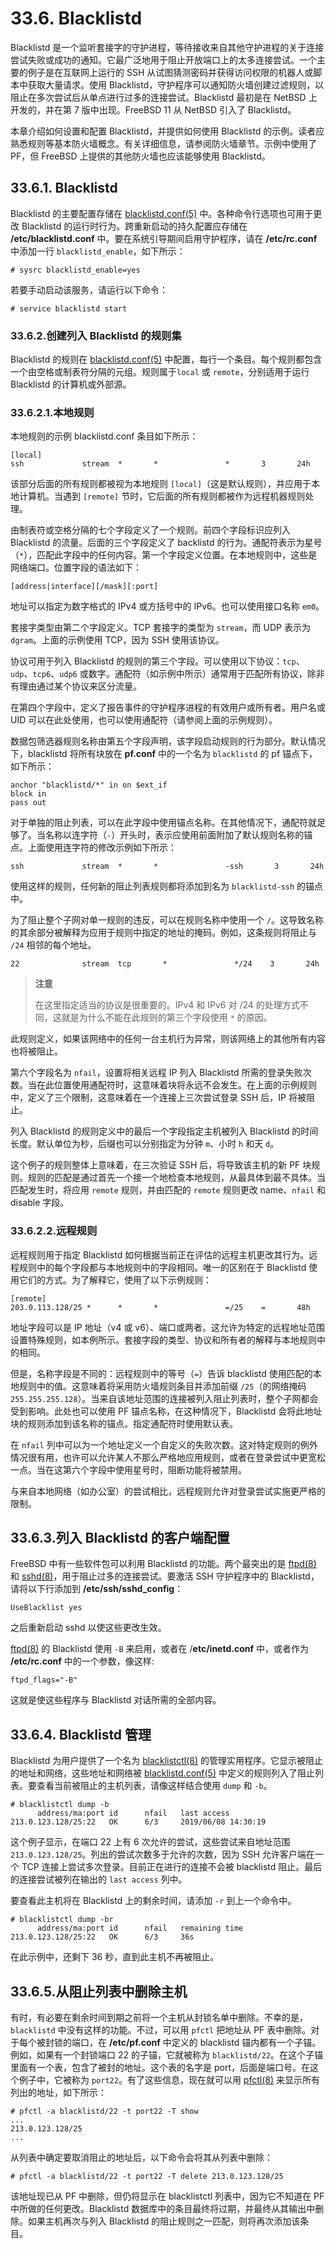 # 33.6. Blacklistd

Blacklistd 是一个监听套接字的守护进程，等待接收来自其他守护进程的关于连接尝试失败或成功的通知。它最广泛地用于阻止开放端口上的太多连接尝试。一个主要的例子是在互联网上运行的 SSH 从试图猜测密码并获得访问权限的机器人或脚本中获取大量请求。使用 Blacklistd，守护程序可以通知防火墙创建过滤规则，以阻止在多次尝试后从单点进行过多的连接尝试。Blacklistd 最初是在 NetBSD 上开发的，并在第 7 版中出现。FreeBSD 11 从 NetBSD 引入了 Blacklistd。

本章介绍如何设置和配置 Blacklistd，并提供如何使用 Blacklistd 的示例。读者应熟悉规则等基本防火墙概念。有关详细信息，请参阅防火墙章节。示例中使用了 PF，但 FreeBSD 上提供的其他防火墙也应该能够使用 Blacklistd。

## 33.6.1. Blacklistd

Blacklistd 的主要配置存储在 [blacklistd.conf(5)](https://www.freebsd.org/cgi/man.cgi?query=blacklistd.conf&sektion=5&format=html) 中。各种命令行选项也可用于更改 Blacklistd 的运行时行为。跨重新启动的持久配置应存储在 **/etc/blacklistd.conf** 中。要在系统引导期间启用守护程序，请在 **/etc/rc.conf** 中添加一行 `blacklistd_enable`，如下所示：

```
# sysrc blacklistd_enable=yes
```

若要手动启动该服务，请运行以下命令：

```
# service blacklistd start
```

### 33.6.2.创建列入 Blacklistd 的规则集

Blacklistd 的规则在 [blacklistd.conf(5)](https://www.freebsd.org/cgi/man.cgi?query=blacklistd.conf&sektion=5&format=html) 中配置，每行一个条目。每个规则都包含一个由空格或制表符分隔的元组。规则属于`local` 或 `remote`，分别适用于运行 Blacklistd 的计算机或外部源。

### 33.6.2.1.本地规则

本地规则的示例 blacklistd.conf 条目如下所示：

```
[local]
ssh             stream  *       *               *       3       24h
```

该部分后面的所有规则都被视为本地规则 `[local]`（这是默认规则），并应用于本地计算机。当遇到 `[remote]` 节时，它后面的所有规则都被作为远程机器规则处理。

由制表符或空格分隔的七个字段定义了一个规则。前四个字段标识应列入 Blacklistd 的流量。后面的三个字段定义了 backlistd 的行为。通配符表示为星号（`*`），匹配此字段中的任何内容。第一个字段定义位置。在本地规则中，这些是网络端口。位置字段的语法如下：

```
[address|interface][/mask][:port]
```

地址可以指定为数字格式的 IPv4 或方括号中的 IPv6。也可以使用接口名称 `em0`。

套接字类型由第二个字段定义。TCP 套接字的类型为 `stream`，而 UDP 表示为 `dgram`。上面的示例使用 TCP，因为 SSH 使用该协议。

协议可用于列入 Blacklistd 的规则的第三个字段。可以使用以下协议：`tcp`、`udp`、`tcp6`、`udp6` 或数字。通配符（如示例中所示）通常用于匹配所有协议，除非有理由通过某个协议来区分流量。

在第四个字段中，定义了报告事件的守护程序进程的有效用户或所有者。用户名或 UID 可以在此处使用，也可以使用通配符（请参阅上面的示例规则）。

数据包筛选器规则名称由第五个字段声明，该字段启动规则的行为部分。默认情况下，blacklistd 将所有块放在 **pf.conf** 中的一个名为 `blacklistd` 的 pf 锚点下，如下所示：

```
anchor "blacklistd/*" in on $ext_if
block in
pass out
```

对于单独的阻止列表，可以在此字段中使用锚点名称。在其他情况下，通配符就足够了。当名称以连字符（`-`）开头时，表示应使用前面附加了默认规则名称的锚点。上面使用连字符的修改示例如下所示：

```
ssh             stream  *       *               -ssh       3       24h
```

使用这样的规则，任何新的阻止列表规则都将添加到名为 `blacklistd-ssh` 的锚点中。

为了阻止整个子网对单一规则的违反，可以在规则名称中使用一个 `/`。这导致名称的其余部分被解释为应用于规则中指定的地址的掩码。例如，这条规则将阻止与 `/24` 相邻的每个地址。

```
22              stream  tcp       *               */24    3       24h
```

> **注意**
>
> 在这里指定适当的协议是很重要的。IPv4 和 IPv6 对 /24 的处理方式不同，这就是为什么不能在此规则的第三个字段使用 `*` 的原因。

此规则定义，如果该网络中的任何一台主机行为异常，则该网络上的其他所有内容也将被阻止。

第六个字段名为 `nfail`，设置将相关远程 IP 列入 Blacklistd 所需的登录失败次数。当在此位置使用通配符时，这意味着块将永远不会发生。在上面的示例规则中，定义了三个限制，这意味着在一个连接上三次尝试登录 SSH 后，IP 将被阻止。

列入 Blacklistd 的规则定义中的最后一个字段指定主机被列入 Blacklistd 的时间长度。默认单位为秒，后缀也可以分别指定为分钟 `m`、小时 `h` 和天 `d`。

这个例子的规则整体上意味着，在三次验证 SSH 后，将导致该主机的新 PF 块规则。规则的匹配是通过首先一个接一个地检查本地规则，从最具体到最不具体。当匹配发生时，将应用 `remote` 规则，并由匹配的 `remote` 规则更改 name、`nfail` 和 disable 字段。

### 33.6.2.2.远程规则

远程规则用于指定 Blacklistd 如何根据当前正在评估的远程主机更改其行为。远程规则中的每个字段都与本地规则中的字段相同。唯一的区别在于 Blacklistd 使用它们的方式。为了解释它，使用了以下示例规则：

```
[remote]
203.0.113.128/25 *      *       *               =/25    =       48h
```

地址字段可以是 IP 地址（v4 或 v6）、端口或两者。这允许为特定的远程地址范围设置特殊规则，如本例所示。套接字段的类型、协议和所有者的解释与本地规则中的相同。

但是，名称字段是不同的：远程规则中的等号（`=`）告诉 blacklistd 使用匹配的本地规则中的值。这意味着将采用防火墙规则条目并添加前缀 `/25`（的网络掩码`255.255.255.128`）。当来自该地址范围的连接被列入阻止列表时，整个子网都会受到影响。此处也可以使用 PF 锚点名称，在这种情况下，Blacklistd 会将此地址块的规则添加到该名称的锚点。指定通配符时使用默认表。

在 `nfail` 列中可以为一个地址定义一个自定义的失败次数。这对特定规则的例外情况很有用，也许可以允许某人不那么严格地应用规则，或者在登录尝试中更宽松一点。当在这第六个字段中使用星号时，阻断功能将被禁用。

与来自本地网络（如办公室）的尝试相比，远程规则允许对登录尝试实施更严格的限制。

## 33.6.3.列入 Blacklistd 的客户端配置

FreeBSD 中有一些软件包可以利用 Blacklistd 的功能。两个最突出的是 [ftpd(8)](https://www.freebsd.org/cgi/man.cgi?query=ftpd&sektion=8&format=html) 和 [sshd(8)](https://www.freebsd.org/cgi/man.cgi?query=sshd&sektion=8&format=html)，用于阻止过多的连接尝试。要激活 SSH 守护程序中的 Blacklistd，请将以下行添加到 **/etc/ssh/sshd_config**：

```
UseBlacklist yes
```

之后重新启动 sshd 以使这些更改生效。

[ftpd(8)](https://www.freebsd.org/cgi/man.cgi?query=ftpd&sektion=8&format=html) 的 Blacklistd 使用 `-B` 来启用，或者在 /**etc/inetd.conf** 中，或者作为 **/etc/rc.conf** 中的一个参数，像这样:

```
ftpd_flags="-B"
```

这就是使这些程序与 Blacklistd 对话所需的全部内容。

## 33.6.4. Blacklistd 管理

Blacklistd 为用户提供了一个名为 [blacklistctl(8)](https://www.freebsd.org/cgi/man.cgi?query=blacklistctl&sektion=8&format=html) 的管理实用程序。它显示被阻止的地址和网络，这些地址和网络被 [blacklistd.conf(5)](https://www.freebsd.org/cgi/man.cgi?query=blacklistd.conf&sektion=5&format=html) 中定义的规则列入了阻止列表。要查看当前被阻止的主机列表，请像这样结合使用 `dump` 和 `-b`。

```
# blacklistctl dump -b
      address/ma:port id      nfail   last access
213.0.123.128/25:22   OK      6/3     2019/06/08 14:30:19
```

这个例子显示，在端口 22 上有 6 次允许的尝试，这些尝试来自地址范围`213.0.123.128/25`。列出的尝试次数多于允许的次数，因为 SSH 允许客户端在一个 TCP 连接上尝试多次登录。目前正在进行的连接不会被 blacklistd 阻止。最后的连接尝试被列在输出的 `last access` 列中。

要查看此主机将在 Blacklistd 上的剩余时间，请添加 `-r` 到上一个命令中。

```
# blacklistctl dump -br
      address/ma:port id      nfail   remaining time
213.0.123.128/25:22   OK      6/3     36s
```

在此示例中，还剩下 36 秒，直到此主机不再被阻止。

## 33.6.5.从阻止列表中删除主机

有时，有必要在剩余时间到期之前将一个主机从封锁名单中删除。不幸的是，`blacklistd` 中没有这样的功能。不过，可以用 `pfctl` 把地址从 PF 表中删除。对于每个被封锁的端口，在 **/etc/pf.conf** 中定义的 blacklistd 锚内都有一个子锚。例如，如果有一个封锁端口 22 的子锚，它就被称为 `blacklistd/22`。在这个子锚里面有一个表，包含了被封的地址。这个表的名字是 port，后面是端口号。在这个例子中，它被称为 `port22`。有了这些信息，现在就可以用 [pfctl(8)](https://www.freebsd.org/cgi/man.cgi?query=pfctl&sektion=8&format=html) 来显示所有列出的地址，如下所示：

```
# pfctl -a blacklistd/22 -t port22 -T show
...
213.0.123.128/25
...
```

从列表中确定要取消阻止的地址后，以下命令会将其从列表中删除：

```
# pfctl -a blacklistd/22 -t port22 -T delete 213.0.123.128/25
```

该地址现已从 PF 中删除，但仍将显示在 blacklistctl 列表中，因为它不知道在 PF 中所做的任何更改。Blacklistd 数据库中的条目最终将过期，并最终从其输出中删除。如果主机再次与列入 Blacklistd 的阻止规则之一匹配，则将再次添加该条目。